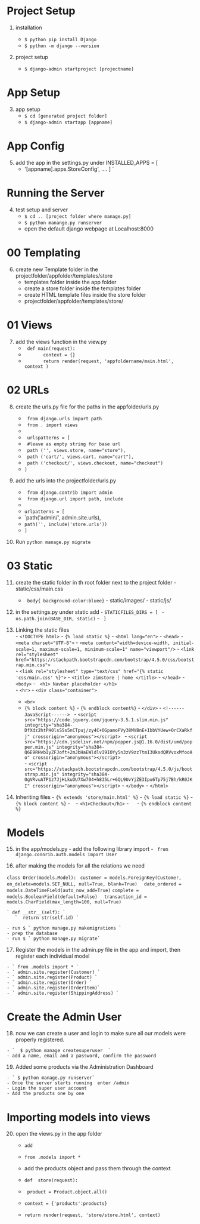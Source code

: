 # Project Setup

01. installation 
    -  `$ python pip install Django `
    - `$ python -m django --version `

02. project setup
    - `$ django-admin startproject [projectname] `
    
# App Setup 
03. app setup
    - `$ cd [generated project folder] `
    - `$ django-admin startapp [appname] `
    
# App Config
05. add the app in the settings.py under INSTALLED_APPS = [
    - '[appname].apps.StoreConfig', .... ] `

# Running the Server
04. test setup and server
    - `$ cd .. [project folder where manage.py] `
    - `$ python manange.py runserver `
    - open the default django webpage at Localhost:8000
 
# 00 Templating
06. create new Template folder in the projectfolder/appfolder/templates/store
    - templates folder inside the app folder
    - create a store folder inside the templates folder
    - create HTML template files inside the store folder
    - projectfolder/appfolder/templates/store/
    
# 01 Views 
07. add the views function in the view.py 
    -  ` def main(request):`
    - `       context = {}`
    - `       return render(request, 'appfoldername/main.html', context )`
    
# 02 URLs
08. create the urls.py  file for the paths in the appfolder/urls.py
    - ` from django.urls import path`
    - ` from . import views`
    - `` ``
    - ` urlspatterns = [`
    - ` #leave as empty string for base url`
    - ` path ('', views.store, name="store"),`
    - ` path ('cart/', views.cart, name="cart"),`
    - ` path ('checkout/', views.checkout, name="checkout")`
    - `] `
    
 9. add the urls into the projectfolder/urls.py
    -  ` from django.contrib import admin`
    - ` from django.url import path, include` 
    - `` ``
    - `urlpatterns = [`
    - `path('admin/', admin.site.urls),
    - `path('', include('store.urls'))`
    - `]`
    
 10. Run `python manage.py migrate`
 
 # 03 Static
 11. create the static folder in th root folder next to the project folder
    - static/css/main.css
        - ` body{ background-color:bluee}`
    - static/images/
    - static/js/ 
    
 12. in the settings.py under static add
    - ` STATICFILES_DIRS = [  `
    - ` os.path.join(BASE_DIR, static)`
    - ` ]`
 
 13. Linking the static files  
    - ` <!DOCTYPE html> `
    - ` {% load static %} `
    - ` <html lang="en"> `
    - ` <head> ` 
    - ` <meta charset="UTF-8"> `
    - ` <meta content="width=device-width, initial-scale=1, maximum-scale=1, minimum-scale=1" name="viewport"/> `
    - ` <link rel="stylesheet" href="https://stackpath.bootstrapcdn.com/bootstrap/4.5.0/css/bootstrap.min.css"> `  
    - ` <link rel="stylesheet" type="text/css" href="{% static 'css/main.css' %}"> `
    - ` <title> zimstore | home </title> `
    - ` </head> `
    - ` <body> `
    - ` <h1> Navbar placeholder </h1>`   
    - ` <hr> `
    - ` <div class="container"> `
        - `<br> `
        - `{% block content %}`
    - `{% endblock content%}`
    - ` </div> `
    - ` <!------JavaScript------>  `
    - ` <script src="https://code.jquery.com/jquery-3.5.1.slim.min.js" integrity="sha384-DfXdz2htPH0lsSSs5nCTpuj/zy4C+OGpamoFVy38MVBnE+IbbVYUew+OrCXaRkfj" crossorigin="anonymous"></script>  `
    - ` <script src="https://cdn.jsdelivr.net/npm/popper.js@1.16.0/dist/umd/popper.min.js" integrity="sha384-Q6E9RHvbIyZFJoft+2mJbHaEWldlvI9IOYy5n3zV9zzTtmI3UksdQRVvoxMfooAo" crossorigin="anonymous"></script> `  
    - ` <script src="https://stackpath.bootstrapcdn.com/bootstrap/4.5.0/js/bootstrap.min.js" integrity="sha384-OgVRvuATP1z7JjHLkuOU7Xw704+h835Lr+6QL9UvYjZE3Ipu6Tp75j7Bh/kR0JKI" crossorigin="anonymous"></script> `
    - ` </body> `
    - ` </html> ` 
 
 
 
 14. Inheriting files 
    - ` {% extends 'store/main.html' %} `
    - ` {% load static %} `
    - ` {% block content %} `
    -  ` `
    - ` <h1>Checkout</h1> `
    -   `  `
    - ` {% endblock content %} `
    
 # Models    
 15. in the app/models.py
    - add the following library import
    - ` from django.connrib.auth.models import User` 
    
    
 16. after making the models for all the relations we need 
 
 `class Order(models.Model): `
    `customer = models.ForeignKey(Customer, on_delete=models.SET_NULL, null=True, blank=True)  `
    ` date_ordered = models.DateTimeField(auto_now_add=True) `
    ` complete = models.BooleanField(default=False)  `
    ` transaction_id = models.CharField(max_length=100, null=True)` 

    ` def __str__(self): `
       `  return str(self.id) `
       
    - run $ ` python manage.py makemigrations ` 
    - prep the database
    - run $ ` python manage.py migrate` 
    
 17. Register the models in the admin.py file in the app and import, then register each individual model
 
    - ` from .models import * `
    - ` admin.site.register(Customer) `
    - ` admin.site.register(Product) `
    - ` admin.site.register(Order) `
    - ` admin.site.register(OrderItem)`
    - ` admin.site.register(ShippingAddress) `
 
 
 # Create the Admin User
 18. now we can create a user and login to make sure all our models were properly registered.
 
    - `  $ python manage createsuperuser  `
    - add a name, email and a password, confirm the password
 
 19. Added some products via the Administration Dashboard
 
    - ` $ python manage.py runserver`
    - Once the server starts running  enter /admin 
    - Login the super user account
    - Add the products one by one
    
 # Importing models into views
 20. open the views.py in the app folder
       -     add
       - ` from .models import * `
       
       - add the products object and pass them through the context 
       - ` def  store(request): `
       - ` product = Product.object.all()`
       - ` context = {'products':products} `
       - ` return render(request, 'store/store.html', context) ` 
 
    
 